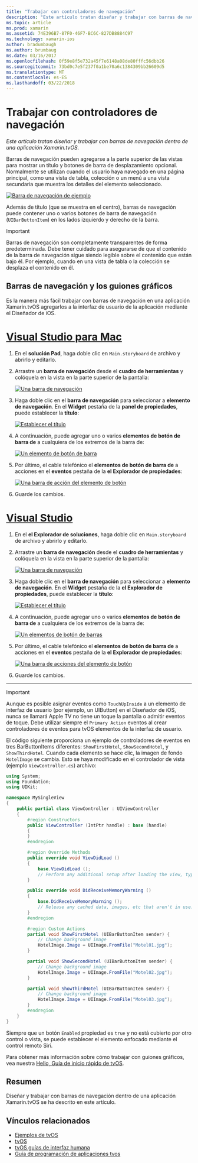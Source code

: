 ```yaml
---
title: "Trabajar con controladores de navegación"
description: "Este artículo tratan diseñar y trabajar con barras de navegación dentro de una aplicación Xamarin.tvOS."
ms.topic: article
ms.prod: xamarin
ms.assetid: 74E396B7-87F0-46F7-BC6C-827DB8884C97
ms.technology: xamarin-ios
author: bradumbaugh
ms.author: brumbaug
ms.date: 03/16/2017
ms.openlocfilehash: 0f59e8f5e732a45f7e6148a08de80fffc56dbb26
ms.sourcegitcommit: 73bd0c7e5f237f0a1be70a6c1384309bb26609d5
ms.translationtype: MT
ms.contentlocale: es-ES
ms.lasthandoff: 03/22/2018
---
```

# <a name="working-with-navigation-controllers"></a>Trabajar con controladores de navegación

_Este artículo tratan diseñar y trabajar con barras de navegación dentro de una aplicación Xamarin.tvOS._

Barras de navegación pueden agregarse a la parte superior de las vistas para mostrar un título y botones de barra de desplazamiento opcional. Normalmente se utilizan cuando el usuario haya navegado en una página principal, como una vista de tabla, colección o un menú a una vista secundaria que muestra los detalles del elemento seleccionado.

[![](navigation-bars-images/navbar01.png "Barra de navegación de ejemplo")](navigation-bars-images/navbar01.png#lightbox)

Además de título (que se muestra en el centro), barras de navegación puede contener uno o varios botones de barra de navegación (`UIBarButtonItem`) en los lados izquierdo y derecho de la barra.

> [!IMPORTANT]
> Barras de navegación son completamente transparentes de forma predeterminada. Debe tener cuidado para asegurarse de que el contenido de la barra de navegación sigue siendo legible sobre el contenido que están bajo él. Por ejemplo, cuando en una vista de tabla o la colección se desplaza el contenido en él.




<a name="Navigation-Bars-and-Storyboards" />

## <a name="navigation-bars-and-storyboards"></a>Barras de navegación y los guiones gráficos

Es la manera más fácil trabajar con barras de navegación en una aplicación Xamarin.tvOS agregarlos a la interfaz de usuario de la aplicación mediante el Diseñador de iOS.

# <a name="visual-studio-for-mactabvsmac"></a>[Visual Studio para Mac](#tab/vsmac)


1. En el **solución Pad**, haga doble clic en `Main.storyboard` de archivo y abrirlo y editarlo.
1. Arrastre un **barra de navegación** desde el **cuadro de herramientas** y colóquela en la vista en la parte superior de la pantalla: 

    [![](navigation-bars-images/navbar02.png "Una barra de navegación")](navigation-bars-images/navbar02.png#lightbox)
1. Haga doble clic en el **barra de navegación** para seleccionar a **elemento de navegación**. En el **Widget** pestaña de la **panel de propiedades**, puede establecer la **título**: 

    [![](navigation-bars-images/navbar03.png "Establecer el título")](navigation-bars-images/navbar03.png#lightbox)
1. A continuación, puede agregar uno o varios **elementos de botón de barra de** a cualquiera de los extremos de la barra de: 

    [![](navigation-bars-images/navbar04.png "Un elemento de botón de barra")](navigation-bars-images/navbar04.png#lightbox)
1. Por último, el cable telefónico el **elementos de botón de barra de** a acciones en el **eventos** pestaña de la **el Explorador de propiedades**: 

    [![](navigation-bars-images/navbar05.png "Una barra de acción del elemento de botón")](navigation-bars-images/navbar05.png#lightbox)
1. Guarde los cambios.


# <a name="visual-studiotabvswin"></a>[Visual Studio](#tab/vswin)


1. En el **el Explorador de soluciones**, haga doble clic en `Main.storyboard` de archivo y abrirlo y editarlo.
1. Arrastre un **barra de navegación** desde el **cuadro de herramientas** y colóquela en la vista en la parte superior de la pantalla: 

    [![](navigation-bars-images/navbar02-vs.png "Una barra de navegación")](navigation-bars-images/navbar02-vs.png#lightbox)
1. Haga doble clic en el **barra de navegación** para seleccionar a **elemento de navegación**. En el **Widget** pestaña de la **el Explorador de propiedades**, puede establecer la **título**: 

    [![](navigation-bars-images/navbar03-vs.png "Establecer el título")](navigation-bars-images/navbar03-vs.png#lightbox)
1. A continuación, puede agregar uno o varios **elementos de botón de barra de** a cualquiera de los extremos de la barra de: 

    [![](navigation-bars-images/navbar04-vs.png "Un elementos de botón de barras")](navigation-bars-images/navbar04-vs.png#lightbox)
1. Por último, el cable telefónico el **elementos de botón de barra de** a acciones en el **eventos** pestaña de la **el Explorador de propiedades**: 

    [![](navigation-bars-images/navbar05-vs.png "Una barra de acciones del elemento de botón")](navigation-bars-images/navbar05-vs.png#lightbox)
1. Guarde los cambios.


-----

> [!IMPORTANT]
> Aunque es posible asignar eventos como `TouchUpInside` a un elemento de interfaz de usuario (por ejemplo, un UIButton) en el Diseñador de iOS, nunca se llamará Apple TV no tiene un toque la pantalla o admitir eventos de toque. Debe utilizar siempre el `Primary Action` eventos al crear controladores de eventos para tvOS elementos de la interfaz de usuario.




El código siguiente proporciona un ejemplo de controladores de eventos en tres BarButtonItems diferentes: `ShowFirstHotel`, `ShowSecondHotel`, y `ShowThirdHotel`. Cuando cada elemento se hace clic, la imagen de fondo `HotelImage` se cambia. Esto se haya modificado en el controlador de vista (ejemplo `ViewController.cs`) archivo:

```csharp
using System;
using Foundation;
using UIKit;

namespace MySingleView
{
    public partial class ViewController : UIViewController
    {
        #region Constructors
        public ViewController (IntPtr handle) : base (handle)
        {
        }
        #endregion

        #region Override Methods
        public override void ViewDidLoad ()
        {
            base.ViewDidLoad ();
            // Perform any additional setup after loading the view, typically from a nib.
        }

        public override void DidReceiveMemoryWarning ()
        {
            base.DidReceiveMemoryWarning ();
            // Release any cached data, images, etc that aren't in use.
        }
        #endregion

        #region Custom Actions
        partial void ShowFirstHotel (UIBarButtonItem sender) {
            // Change background image
            HotelImage.Image = UIImage.FromFile("Motel01.jpg");
        }

        partial void ShowSecondHotel (UIBarButtonItem sender) {
            // Change background image
            HotelImage.Image = UIImage.FromFile("Motel02.jpg");
        }

        partial void ShowThirdHotel (UIBarButtonItem sender) {
            // Change background image
            HotelImage.Image = UIImage.FromFile("Motel03.jpg");
        }
        #endregion
    }
}
```

Siempre que un botón `Enabled` propiedad es `true` y no está cubierto por otro control o vista, se puede establecer el elemento enfocado mediante el control remoto Siri.

Para obtener más información sobre cómo trabajar con guiones gráficos, vea nuestra [Hello, Guía de inicio rápido de tvOS](~/ios/tvos/get-started/hello-tvos.md). 

<a name="Summary" />

## <a name="summary"></a>Resumen

Diseñar y trabajar con barras de navegación dentro de una aplicación Xamarin.tvOS se ha descrito en este artículo.



## <a name="related-links"></a>Vínculos relacionados

- [Ejemplos de tvOS](https://developer.xamarin.com/samples/tvos/all/)
- [tvOS](https://developer.apple.com/tvos/)
- [tvOS guías de interfaz humana](https://developer.apple.com/tvos/human-interface-guidelines/)
- [Guía de programación de aplicaciones tvos](https://developer.apple.com/library/prerelease/tvos/documentation/General/Conceptual/AppleTV_PG/)
